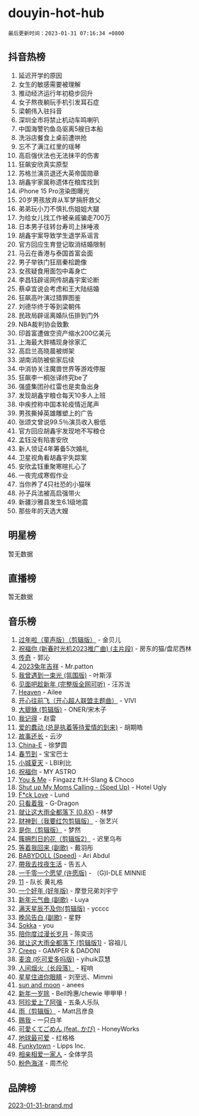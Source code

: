 # douyin-hot-hub

`最后更新时间：2023-01-31 07:16:34 +0800`

## 抖音热榜

1. 延迟开学的原因
1. 女生的敏感需要被理解
1. 推动经济运行年初稳步回升
1. 女子熬夜躺玩手机引发耳石症
1. 梁朝伟入驻抖音
1. 深圳全市将禁止机动车鸣喇叭
1. 中国海警钓鱼岛驱离5艘日本船
1. 洗浴店餐食上桌前遭哄抢
1. 忘不了满江红里的瑶琴
1. 高启强伏法也无法抹平的伤害
1. 狂飙安欣真实原型
1. 苏格兰演员退还大英帝国勋章
1. 胡鑫宇家属称遗体在粮库找到
1. iPhone 15 Pro渲染图曝光
1. 20岁男孩放弃从军梦捐肝救父
1. 弟弟玩小刀不慎扎伤姐姐大腿
1. 为给女儿找工作被亲戚骗走700万
1. 日本男子往转台寿司上抹唾液
1. 胡鑫宇案导致学生退学系谣言
1. 官方回应生育登记取消结婚限制
1. 马云在香港与泰国首富会面
1. 男子举铁门狂扇秦桧跪像
1. 女孩疑食用面包中毒身亡
1. 李昌钰辟谣网传胡鑫宇案论断
1. 蔡卓宜说会考虑和王大陆结婚
1. 狂飙高叶演过猎罪图鉴
1. 刘德华终于等到梁朝伟
1. 民政局辟谣离婚队伍排到门外
1. NBA裁判协会致歉
1. 印首富遭做空资产缩水200亿美元
1. 上海最大胖橘现身徐家汇
1. 高启兰高晓晨被绑架
1. 湖南消防被偷家后续
1. 中消协关注魔兽世界等游戏停服
1. 狂飙李一桐张译终究be了
1. 强盛集团孙红雷也是卖鱼出身
1. 发现胡鑫宇粮仓每天10多人上班
1. 中疾控称中国本轮疫情近尾声
1. 男孩撕掉英雄雕塑上的广告
1. 张颂文曾说99.5％演员收入极低
1. 官方回应胡鑫宇发现地不写粮仓
1. 孟钰没有陷害安欣
1. 新人领证4年筹备5次婚礼
1. 卫星视角看胡鑫宇失踪案
1. 安欣孟钰重聚寒暄扎心了
1. 一夜完成寒假作业
1. 当你养了4只社恐的小猫咪
1. 孙子兵法被高启强带火
1. 新疆沙雅县发生6.1级地震
1. 那些年的天选大嫂

## 明星榜

暂无数据

## 直播榜

暂无数据

## 音乐榜

1. [过年啦（童声版）（剪辑版）](https://sf3-cdn-tos.douyinstatic.com/obj/tos-cn-ve-2774/oMgnyP3mDTOWo58AGmjFfefbDtszC0a7vQDxCm) - 金贝儿
1. [祝福你 (新春时光机2023推广曲) (主片段)]() - 房东的猫/盘尼西林
1. [传奇]() - 郭沁
1. [2023兔年吉祥](https://sf6-cdn-tos.douyinstatic.com/obj/tos-cn-ve-2774/c62d9d54bec14d2a941d84156c48a4dd) - Mr.patton
1. [我曾遇到一束光 (氛围版)]() - 叶斯淳
1. [见面吧趁新年 (完整版全网可听)]() - 汪苏泷
1. [Heaven](https://sf3-cdn-tos.douyinstatic.com/obj/tos-cn-ve-2774/oYeNfUaiKKP4umZfAh40h7AP623iAXfHG1F2HQ) - Ailee
1. [开心往前飞（开心超人联盟主题曲）](https://sf3-cdn-tos.douyinstatic.com/obj/tos-cn-ve-2774/9d8fb7c82cf1421fb93a9fe925275e0a) - VIVI
1. [大貔貅 (剪辑版)]() - ONER/宋木子
1. [我记得]() - 赵雷
1. [爱的蠢动 (总是执着等待爱情的到来)](https://sf6-cdn-tos.douyinstatic.com/obj/tos-cn-ve-2774/osB9AW8xohlGrsNUX9GNAfK4bzdzSxIPVq7gIw) - 胡期皓
1. [故事还长]() - 云汐
1. [China-E]() - 徐梦圆
1. [春节到]() - 宝宝巴士
1. [小城夏天]() - LBI利比
1. [祝福你](https://sf6-cdn-tos.douyinstatic.com/obj/tos-cn-ve-2774/1a6cface2cce4e2dae2974b83d03615f) - MY ASTRO
1. [You & Me]() - Fingazz ft.H-Slang & Choco
1. [Shut up My Moms Calling - (Sped Up)](https://sf6-cdn-tos.douyinstatic.com/obj/tos-cn-ve-2774/5e82508e4a754574bd5b91135ffab1ee) - Hotel Ugly
1. [F*ck Love](https://sf3-cdn-tos.douyinstatic.com/obj/tos-cn-ve-2774/oQvPQKbdAeQ7Q2m31eAmhl8DeOWcINwAnfGGFh) - Lund
1. [只看着我](https://sf6-cdn-tos.douyinstatic.com/obj/tos-cn-ve-2774/89ac23c27be64f9587e4f89b1d1315ce) - G-Dragon
1. [就让这大雨全都落下 (0.8X)]() - 林梦
1. [财神到（我要红包剪辑版）]() - 张艺兴
1. [是你（剪辑版）](https://sf3-cdn-tos.douyinstatic.com/obj/tos-cn-ve-2774/46019dae783c4c969944217fe1cfafc4) - 梦然
1. [簇拥烈日的花（剪辑版2）]() - 迟里乌布
1. [等着我回来 (副歌)]() - 戴羽彤
1. [BABYDOLL (Speed)](https://sf3-cdn-tos.douyinstatic.com/obj/tos-cn-ve-2774/f86004ee955c490ab8477e6ba7ca5859) - Ari Abdul
1. [帶我去找夜生活]() - 告五人
1. [一千零一个愿望 (许愿版)](https://sf6-cdn-tos.douyinstatic.com/obj/tos-cn-ve-2774/27c8c0be87fe426e9003a1fc7436f57c) - （G)I-DLE MINNIE
1. [11](https://sf6-cdn-tos.douyinstatic.com/obj/tos-cn-ve-2774/9e7c6cc79eb64e2fadb0af297165d43b) - 队长 黄礼格
1. [一个好年 (好年版)]() - 摩登兄弟刘宇宁
1. [新年元气曲 (副歌)]() - Luya
1. [满天星辰不及你(剪辑版)](https://sf3-cdn-tos.douyinstatic.com/obj/tos-cn-ve-2774/967cfdb40fa94d60af1ae47c8dc174f0) - ycccc
1. [晚风告白 (副歌)]() - 星野
1. [Sokka](https://sf6-cdn-tos.douyinstatic.com/obj/tos-cn-ve-2774/b9c3e305c0474c898ce221c7aa498547) - you
1. [陪你度过漫长岁月]() - 陈奕迅
1. [就让这大雨全都落下 (剪辑版1)]() - 容祖儿
1. [Creep](https://sf6-cdn-tos.douyinstatic.com/obj/tos-cn-ve-2774/5a32c4737f714f9ab8a22f0ada774a56) - GAMPER & DADONI
1. [麦浪 (吃可爱多吗版)](https://sf6-cdn-tos.douyinstatic.com/obj/tos-cn-ve-2774/fb2bf2aaa2854aaa8ec0fcfabbee4bd8) - yihuik苡慧
1. [人间烟火（长段落）](https://sf6-cdn-tos.douyinstatic.com/obj/tos-cn-ve-2774/eeb7f9f284d74db097f8341ace44bfa2) - 程响
1. [星星住进你眼睛]() - 刘至远、Mimmi
1. [sun and moon](https://sf6-cdn-tos.douyinstatic.com/obj/tos-cn-ve-2774/5a7c699932f84c15a27fb33e7ce40d1d) - anees
1. [新年一岁除](https://sf3-cdn-tos.douyinstatic.com/obj/tos-cn-ve-2774/osbjDAZGtfnwZEQDvR8NjhfsBwCEQgBTiSTQIC) - Bell玲惠/chewie 甲甲甲！
1. [阿珍爱上了阿强]() - 五条人乐队
1. [雨（剪辑版）](https://sf6-cdn-tos.douyinstatic.com/obj/tos-cn-ve-2774/1daf425e3c6d4bd5941a2a6b42e227cb) - Matt吕彦良
1. [赐我]() - 一只白羊
1. [可愛くてごめん (feat. かぴ)](https://sf6-cdn-tos.douyinstatic.com/obj/tos-cn-ve-2774/1c1f8de917ea41efadd7fa3561b576af) - HoneyWorks
1. [地球最可爱]() - 红格格
1. [Funkytown]() - Lipps Inc.
1. [相亲相爱一家人]() - 全体学员
1. [粉色海洋]() - 周杰伦

## 品牌榜

[2023-01-31-brand.md](2023-01-31-brand.md)
